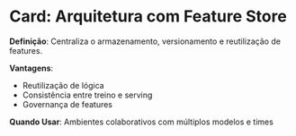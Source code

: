 # Card: Arquitetura com Feature Store

**Definição**: Centraliza o armazenamento, versionamento e reutilização de features.

**Vantagens**:
- Reutilização de lógica
- Consistência entre treino e serving
- Governança de features

**Quando Usar**:
Ambientes colaborativos com múltiplos modelos e times
